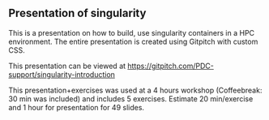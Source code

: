 Presentation of singularity
---------------------------

This is a presentation on how to build, use singularity containers
in a HPC environment.
The entire presentation is created using Gitpitch with custom CSS.

This presentation can be viewed at
https://gitpitch.com/PDC-support/singularity-introduction

This presentation+exercises was used at a 4 hours workshop (Coffeebreak: 30 min was included)
and includes 5 exercises. Estimate 20 min/exercise and 1 hour for presentation for 49 slides.

